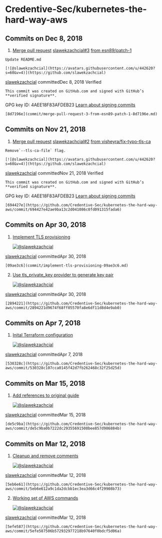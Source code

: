 # Credentive-Sec/kubernetes-the-hard-way-aws

## Commits on Dec 8, 2018

1.  [Merge pull request](commit/merge-pull-request-3-from-esn89-patch-1-8d7196e.md) [slawekzachcial\#3](https://github.com/slawekzachcial/kubernetes-the-hard-way-aws/pull/3) [from esn89/patch-1](commit/merge-pull-request-3-from-esn89-patch-1-8d7196e.md)

   ```text
   Update README.md
   ```

    [![@slawekzachcial](https://avatars.githubusercontent.com/u/442620?s=60&v=4)](https://github.com/slawekzachcial)

   [slawekzachcial](credentive-sec-kubernetes-the-hard-way-aws-7.md) committedDec 8, 2018 Verified

    This commit was created on GitHub.com and signed with GitHub’s **verified signature**.

   GPG key ID: 4AEE18F83AFDEB23 [Learn about signing commits](https://docs.github.com/articles/signing-commits-with-gpg/)

    [8d7196e](commit/merge-pull-request-3-from-esn89-patch-1-8d7196e.md) 

## Commits on Nov 21, 2018

1.  [Merge pull request](https://github.com/Credentive-Sec/kubernetes-the-hard-way-aws/commit/694427e42ae9ba13c2d041086c0fd091315fada6) [slawekzachcial\#2](https://github.com/slawekzachcial/kubernetes-the-hard-way-aws/pull/2) [from visheyra/fix-typo-tls-ca](https://github.com/Credentive-Sec/kubernetes-the-hard-way-aws/commit/694427e42ae9ba13c2d041086c0fd091315fada6)

   ```text
   Remove`--tls-ca-file` flag.
   ```

    [![@slawekzachcial](https://avatars.githubusercontent.com/u/442620?s=60&v=4)](https://github.com/slawekzachcial)

   [slawekzachcial](credentive-sec-kubernetes-the-hard-way-aws-7.md) committedNov 21, 2018 Verified

    This commit was created on GitHub.com and signed with GitHub’s **verified signature**.

   GPG key ID: 4AEE18F83AFDEB23 [Learn about signing commits](https://docs.github.com/articles/signing-commits-with-gpg/)

    [694427e](https://github.com/Credentive-Sec/kubernetes-the-hard-way-aws/commit/694427e42ae9ba13c2d041086c0fd091315fada6) 

## Commits on Apr 30, 2018

1.  [Implement TLS provisioning](commit/implement-tls-provisioning-09ae3c6.md)

    [![@slawekzachcial](https://avatars.githubusercontent.com/u/442620?s=60&v=4)](https://github.com/slawekzachcial)

   [slawekzachcial](credentive-sec-kubernetes-the-hard-way-aws-7.md) committedApr 30, 2018

    [09ae3c6](commit/implement-tls-provisioning-09ae3c6.md) 

2.  [Use tls\_private\_key provider to generate key pair](https://github.com/Credentive-Sec/kubernetes-the-hard-way-aws/commit/2894221d9674f68ff05570fa8e6df11d8d4e9ab0)

    [![@slawekzachcial](https://avatars.githubusercontent.com/u/442620?s=60&v=4)](https://github.com/slawekzachcial)

   [slawekzachcial](credentive-sec-kubernetes-the-hard-way-aws-7.md) committedApr 30, 2018

    [2894221](https://github.com/Credentive-Sec/kubernetes-the-hard-way-aws/commit/2894221d9674f68ff05570fa8e6df11d8d4e9ab0) 

## Commits on Apr 7, 2018

1.  [Inital Terraform configuration](https://github.com/Credentive-Sec/kubernetes-the-hard-way-aws/commit/530328c107cca0145f42d7fb262468c32f25d25d)

    [![@slawekzachcial](https://avatars.githubusercontent.com/u/442620?s=60&v=4)](https://github.com/slawekzachcial)

   [slawekzachcial](credentive-sec-kubernetes-the-hard-way-aws-7.md) committedApr 7, 2018

    [530328c](https://github.com/Credentive-Sec/kubernetes-the-hard-way-aws/commit/530328c107cca0145f42d7fb262468c32f25d25d) 

## Commits on Mar 15, 2018

1.  [Add references to original guide](https://github.com/Credentive-Sec/kubernetes-the-hard-way-aws/commit/de5c9ba0b7222dc29355691508bee857d986884b)

    [![@slawekzachcial](https://avatars.githubusercontent.com/u/442620?s=60&v=4)](https://github.com/slawekzachcial)

   [slawekzachcial](credentive-sec-kubernetes-the-hard-way-aws-7.md) committedMar 15, 2018

    [de5c9ba](https://github.com/Credentive-Sec/kubernetes-the-hard-way-aws/commit/de5c9ba0b7222dc29355691508bee857d986884b) 

## Commits on Mar 12, 2018

1.  [Cleanup and remove comments](https://github.com/Credentive-Sec/kubernetes-the-hard-way-aws/commit/5eb6e612a9c1da2dcbb1ec3ea3d66c4f29908b73)

    [![@slawekzachcial](https://avatars.githubusercontent.com/u/442620?s=60&v=4)](https://github.com/slawekzachcial)

   [slawekzachcial](credentive-sec-kubernetes-the-hard-way-aws-7.md) committedMar 12, 2018

    [5eb6e61](https://github.com/Credentive-Sec/kubernetes-the-hard-way-aws/commit/5eb6e612a9c1da2dcbb1ec3ea3d66c4f29908b73) 

2.  [Working set of AWS commands](https://github.com/Credentive-Sec/kubernetes-the-hard-way-aws/commit/5efe587506b572932977218b97640f0bdcf5d06a)

    [![@slawekzachcial](https://avatars.githubusercontent.com/u/442620?s=60&v=4)](https://github.com/slawekzachcial)

   [slawekzachcial](credentive-sec-kubernetes-the-hard-way-aws-7.md) committedMar 12, 2018

    [5efe587](https://github.com/Credentive-Sec/kubernetes-the-hard-way-aws/commit/5efe587506b572932977218b97640f0bdcf5d06a) 

